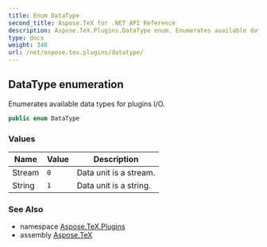 ```yaml
---
title: Enum DataType
second_title: Aspose.TeX for .NET API Reference
description: Aspose.TeX.Plugins.DataType enum. Enumerates available data types for plugins I/O
type: docs
weight: 340
url: /net/aspose.tex.plugins/datatype/
---
```

## DataType enumeration

Enumerates available data types for plugins I/O.

```csharp
public enum DataType
```

### Values

| Name | Value | Description |
| --- | --- | --- |
| Stream | `0` | Data unit is a stream. |
| String | `1` | Data unit is a string. |

### See Also

* namespace [Aspose.TeX.Plugins](../../aspose.tex.plugins/)
* assembly [Aspose.TeX](../../)


